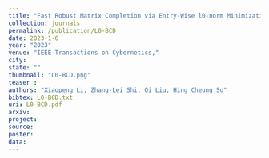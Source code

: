 ```yaml
---
title: "Fast Robust Matrix Completion via Entry-Wise l0-norm Minimization"
collection: journals
permalink: /publication/L0-BCD
date: 2023-1-6
year: "2023"
venue: "IEEE Transactions on Cybernetics,"
city: 
state: ""
thumbnail: "L0-BCD.png"
teaser : 
authors: "Xiaopeng Li, Zhang-Lei Shi, Qi Liu, Hing Cheung So"
bibtex: L0-BCD.txt
uri: L0-BCD.pdf
arxiv: 
project: 
source: 
poster: 
data:
---
```

